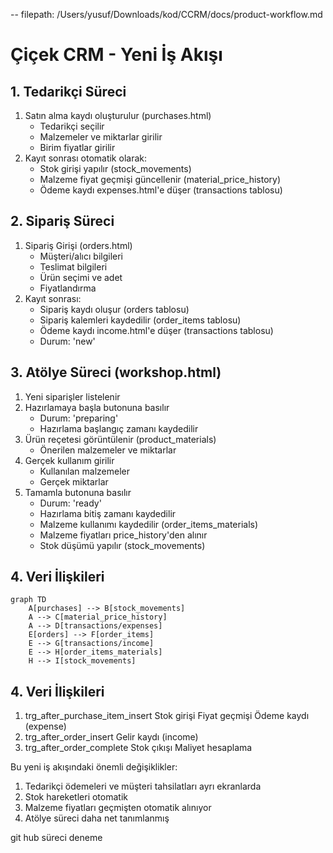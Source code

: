 -- filepath: /Users/yusuf/Downloads/kod/CCRM/docs/product-workflow.md
# Çiçek CRM - Yeni İş Akışı

## 1. Tedarikçi Süreci
1. Satın alma kaydı oluşturulur (purchases.html)
   - Tedarikçi seçilir
   - Malzemeler ve miktarlar girilir
   - Birim fiyatlar girilir
2. Kayıt sonrası otomatik olarak:
   - Stok girişi yapılır (stock_movements)
   - Malzeme fiyat geçmişi güncellenir (material_price_history)
   - Ödeme kaydı expenses.html'e düşer (transactions tablosu)

## 2. Sipariş Süreci
1. Sipariş Girişi (orders.html)
   - Müşteri/alıcı bilgileri
   - Teslimat bilgileri
   - Ürün seçimi ve adet
   - Fiyatlandırma
2. Kayıt sonrası:
   - Sipariş kaydı oluşur (orders tablosu)
   - Sipariş kalemleri kaydedilir (order_items tablosu)
   - Ödeme kaydı income.html'e düşer (transactions tablosu)
   - Durum: 'new'

## 3. Atölye Süreci (workshop.html)
1. Yeni siparişler listelenir
2. Hazırlamaya başla butonuna basılır
   - Durum: 'preparing'
   - Hazırlama başlangıç zamanı kaydedilir
3. Ürün reçetesi görüntülenir (product_materials)
   - Önerilen malzemeler ve miktarlar
4. Gerçek kullanım girilir
   - Kullanılan malzemeler
   - Gerçek miktarlar
5. Tamamla butonuna basılır
   - Durum: 'ready'
   - Hazırlama bitiş zamanı kaydedilir
   - Malzeme kullanımı kaydedilir (order_items_materials)
   - Malzeme fiyatları price_history'den alınır
   - Stok düşümü yapılır (stock_movements)

## 4. Veri İlişkileri
```mermaid
graph TD
    A[purchases] --> B[stock_movements]
    A --> C[material_price_history]
    A --> D[transactions/expenses]
    E[orders] --> F[order_items]
    E --> G[transactions/income]
    E --> H[order_items_materials]
    H --> I[stock_movements]
```
## 4. Veri İlişkileri
   1. trg_after_purchase_item_insert
      Stok girişi
      Fiyat geçmişi
      Ödeme kaydı (expense)
   2. trg_after_order_insert
      Gelir kaydı (income)
   3. trg_after_order_complete
      Stok çıkışı
      Maliyet hesaplama

   Bu yeni iş akışındaki önemli değişiklikler:
   1. Tedarikçi ödemeleri ve müşteri tahsilatları ayrı ekranlarda
   2. Stok hareketleri otomatik
   3. Malzeme fiyatları geçmişten otomatik alınıyor
   4. Atölye süreci daha net tanımlanmış


   git hub süreci deneme